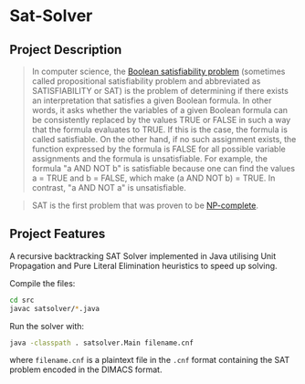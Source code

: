 # Sat-Solver



## Project Description

> In computer science, the [Boolean satisfiability problem](https://en.wikipedia.org/wiki/Boolean_satisfiability_problem) (sometimes called propositional satisfiability problem and abbreviated as SATISFIABILITY or SAT) is the problem of determining if there exists an interpretation that satisfies a given Boolean formula. In other words, it asks whether the variables of a given Boolean formula can be consistently replaced by the values TRUE or FALSE in such a way that the formula evaluates to TRUE. If this is the case, the formula is called satisfiable. On the other hand, if no such assignment exists, the function expressed by the formula is FALSE for all possible variable assignments and the formula is unsatisfiable. For example, the formula "a AND NOT b" is satisfiable because one can find the values a = TRUE and b = FALSE, which make (a AND NOT b) = TRUE. In contrast, "a AND NOT a" is unsatisfiable. 

> SAT is the first problem that was proven to be [NP-complete](https://en.wikipedia.org/wiki/NP-completeness).






## Project Features

  A recursive backtracking SAT Solver implemented in Java utilising Unit Propagation and Pure Literal Elimination heuristics to speed up solving.
  
Compile the files:
```bash
cd src
javac satsolver/*.java
```

Run the solver with:

```bash
java -classpath . satsolver.Main filename.cnf
```
where `filename.cnf` is a plaintext file in the `.cnf` format containing the SAT problem encoded in the DIMACS format.

